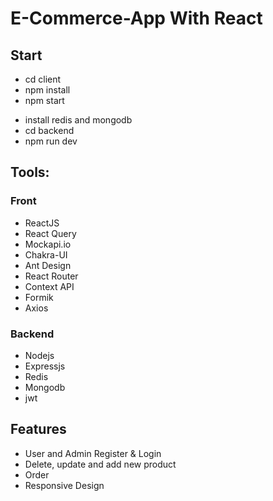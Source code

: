 # E-Commerce-App With React
## Start
- cd client
- npm install
- npm start
+ install redis and mongodb
+ cd backend
+ npm run dev

## Tools:
### Front
* ReactJS
* React Query
* Mockapi.io
* Chakra-UI
* Ant Design
* React Router
* Context API
* Formik
* Axios
### Backend
* Nodejs
* Expressjs
* Redis
* Mongodb
* jwt

## Features
- User and Admin Register & Login
- Delete, update and add new product
- Order
- Responsive Design
